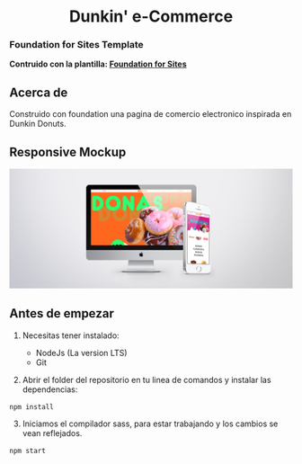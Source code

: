 
<h1 align="center"> Dunkin' e-Commerce</h1>

### Foundation for Sites Template

**Contruido con la plantilla: [Foundation for Sites](https://github.com/zurb/foundation-sites/issues)**

## Acerca de
Construido con foundation una pagina de comercio electronico inspirada en Dunkin Donuts.

## Responsive Mockup
![Mockup](./imgs/MockupDunkin.jpg)
## Antes de empezar
1. Necesitas tener instalado:
    * NodeJs (La version LTS)
    * Git 

2. Abrir el folder del repositorio en tu linea de comandos y instalar las dependencias:

```bash
npm install
```
3. Iniciamos el compilador sass, para estar trabajando y los cambios se vean reflejados.
```bash
npm start
```





